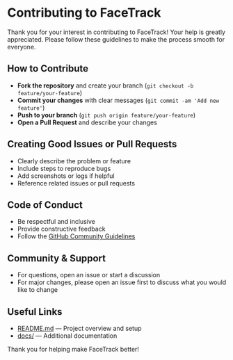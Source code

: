 # Contributing to FaceTrack

Thank you for your interest in contributing to FaceTrack! Your help is greatly appreciated. Please follow these guidelines to make the process smooth for everyone.

## How to Contribute

- **Fork the repository** and create your branch (`git checkout -b feature/your-feature`)
- **Commit your changes** with clear messages (`git commit -am 'Add new feature'`)
- **Push to your branch** (`git push origin feature/your-feature`)
- **Open a Pull Request** and describe your changes

## Creating Good Issues or Pull Requests

- Clearly describe the problem or feature
- Include steps to reproduce bugs
- Add screenshots or logs if helpful
- Reference related issues or pull requests

## Code of Conduct

- Be respectful and inclusive
- Provide constructive feedback
- Follow the [GitHub Community Guidelines](https://docs.github.com/en/site-policy/github-terms/github-community-guidelines)

## Community & Support

- For questions, open an issue or start a discussion
- For major changes, please open an issue first to discuss what you would like to change

## Useful Links

- [README.md](README.md) — Project overview and setup
- [docs/](docs/) — Additional documentation

Thank you for helping make FaceTrack better!
